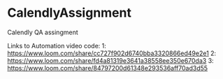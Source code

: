 # CalendlyAssignment
Calendly QA assingment 

Links to Automation video code:
1: https://www.loom.com/share/cc727f902d6740bba3320866ed49e2e1
2: https://www.loom.com/share/fd4a81319e3641a38558ee350e670da3
3: https://www.loom.com/share/84797200d61348e293536aff70ad3d55
